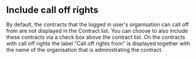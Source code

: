 <style> 
h1 { font-size:24px; } 
h2 { font-size:22px; } 
h3 { font-size:20px; } 
h4 { font-size:18px; } 
h5 { font-size:16px; }  
table th { font-size:14px !important; text-align:left !important; }
table td { font-size:14px !important; text-align:left !important; }
</style>

# Include call off rights

By default, the contracts that the logged in user's organisation can call off from are not displayed in the Contract list. You can choose to also include these contracts via a check box above the contract list. On the contracts with call off rights the label "Call off rights from" is displayed together with the name of the organisation that is administrating the contract.

















